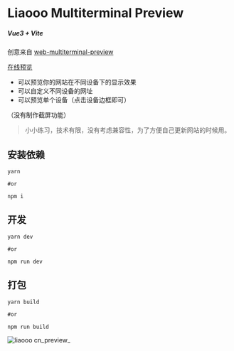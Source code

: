 # Liaooo Multiterminal Preview

##### Vue3 + Vite

创意来自 [web-multiterminal-preview](https://github.com/zfowed/web-multiterminal-preview)

[在线预览](https://liaooo.cn/preview/)

- 可以预览你的网站在不同设备下的显示效果
- 可以自定义不同设备的网址
- 可以预览单个设备（点击设备边框即可）

（没有制作截屏功能）

> 小小练习，技术有限，没有考虑兼容性，为了方便自己更新网站的时候用。


## 安装依赖

```
yarn 

#or 

npm i 
```

## 开发
```
yarn dev

#or 

npm run dev
```

## 打包
```
yarn build

#or 

npm run build
```


![liaooo cn_preview_](https://user-images.githubusercontent.com/102633566/178280862-b4081667-b210-402c-9e57-4831d0b492ff.jpg)
